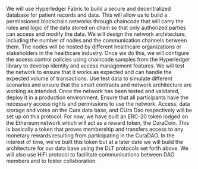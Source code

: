 We will use Hyperledger Fabric to build a secure and decentralized database for patient records and data.  This will allow us to build a permissioned blockchain networks through chaincode that will carry the rules and logic of the data stored on chain so that only authorized parties can access and modify the data.
We will design the network architecture, including the number of nodes and the communication channels between them. The nodes will be hosted by different healthcare organizations or stakeholders in the healthcare industry.
Once we do this, we will configure the access control policies using chaincode samples from the Hyperledger library to develop identity and access management features.
We will test the network to ensure that it works as expected and can handle the expected volume of transactions. Use test data to simulate different scenarios and ensure that the smart contracts and network architecture are working as intended. Once the network has been tested and validated, deploy it in a production environment. Ensure that all participants have the necessary access rights and permissions to use the network. Access, data storage and votes on the Cura data base, and CUra Dao respectively will be set up on this protocol.
For now, we have built an ERC-20 token lodged on the Ethereum network which will act as a reward token, the CuraCoin. This is basically a token that proves membership and transfers access to any monetary rewards resulting from participating in the CuraDAO. In the interest of time, we’ve built this token but at a later date we will build the architecture for our data base using the DLT protocols set forth above.
We will also use HiFi protocol to facilitate communications between DAO members and to foster collaboration.
